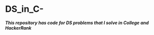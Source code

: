 # DS_in_C-
<b><i>This repository has code for DS problems that I solve in College and HackerRank<i><b>
